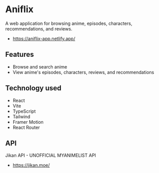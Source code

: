 # Aniflix
A web application for browsing anime, episodes, characters, recommendations, and reviews.
* https://aniflix-app.netlify.app/

## Features
* Browse and search anime
* View anime's episodes, characters, reviews, and recommendations

## Technology used
* React
* Vite
* TypeScript
* Tailwind
* Framer Motion
* React Router

## API
Jikan API - UNOFFICIAL MYANIMELIST API
* https://jikan.moe/
